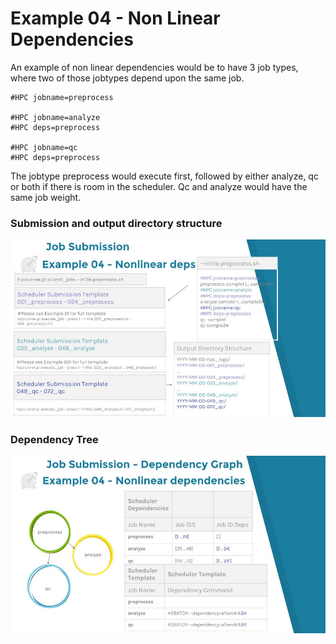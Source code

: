 # Example 04 - Non Linear Dependencies

An example of non linear dependencies would be to have 3 job types, where two of those jobtypes depend upon the same job.

```
#HPC jobname=preprocess

#HPC jobname=analyze
#HPC deps=preprocess

#HPC jobname=qc
#HPC deps=preprocess
```

The jobtype preprocess would execute first, followed by either analyze, qc or
both if there is room in the scheduler. Qc and analyze would have the same job
weight.

### Submission and output directory structure

![Example 04-1](../images/HPC_Runner_Diagrams_-_Example_04-1.jpg)

### Dependency Tree

![Example 04-2](../images/HPC_Runner_Diagrams_-_Example_04-2.jpg)
